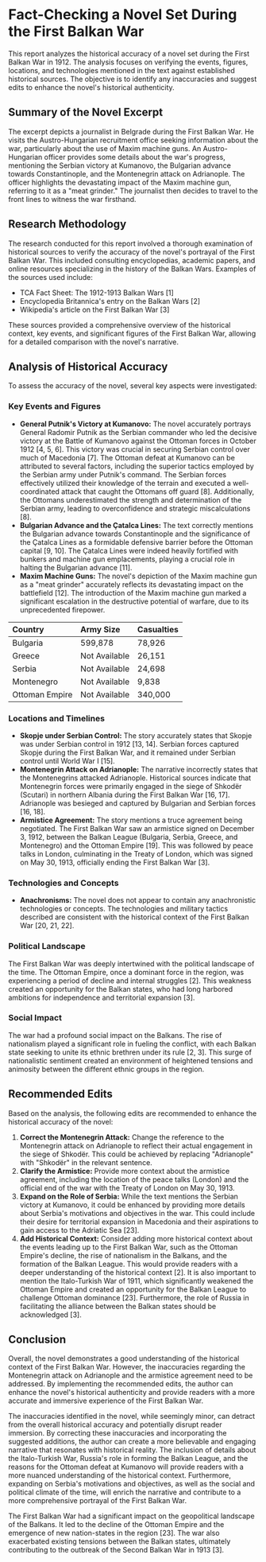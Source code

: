 # Fact-Checking a Novel Set During the First Balkan War

This report analyzes the historical accuracy of a novel set during the First Balkan War in 1912. The analysis focuses on verifying the events, figures, locations, and technologies mentioned in the text against established historical sources. The objective is to identify any inaccuracies and suggest edits to enhance the novel's historical authenticity.

## Summary of the Novel Excerpt

The excerpt depicts a journalist in Belgrade during the First Balkan War. He visits the Austro-Hungarian recruitment office seeking information about the war, particularly about the use of Maxim machine guns. An Austro-Hungarian officer provides some details about the war's progress, mentioning the Serbian victory at Kumanovo, the Bulgarian advance towards Constantinople, and the Montenegrin attack on Adrianople. The officer highlights the devastating impact of the Maxim machine gun, referring to it as a "meat grinder." The journalist then decides to travel to the front lines to witness the war firsthand.

## Research Methodology

The research conducted for this report involved a thorough examination of historical sources to verify the accuracy of the novel's portrayal of the First Balkan War. This included consulting encyclopedias, academic papers, and online resources specializing in the history of the Balkan Wars. Examples of the sources used include:

*   TCA Fact Sheet: The 1912-1913 Balkan Wars [1]
*   Encyclopedia Britannica's entry on the Balkan Wars [2]
*   Wikipedia's article on the First Balkan War [3]

These sources provided a comprehensive overview of the historical context, key events, and significant figures of the First Balkan War, allowing for a detailed comparison with the novel's narrative.

## Analysis of Historical Accuracy

To assess the accuracy of the novel, several key aspects were investigated:

### Key Events and Figures

*   **General Putnik's Victory at Kumanovo:** The novel accurately portrays General Radomir Putnik as the Serbian commander who led the decisive victory at the Battle of Kumanovo against the Ottoman forces in October 1912 [4, 5, 6]. This victory was crucial in securing Serbian control over much of Macedonia [7]. The Ottoman defeat at Kumanovo can be attributed to several factors, including the superior tactics employed by the Serbian army under Putnik's command. The Serbian forces effectively utilized their knowledge of the terrain and executed a well-coordinated attack that caught the Ottomans off guard [8]. Additionally, the Ottomans underestimated the strength and determination of the Serbian army, leading to overconfidence and strategic miscalculations [8].
*   **Bulgarian Advance and the Çatalca Lines:** The text correctly mentions the Bulgarian advance towards Constantinople and the significance of the Çatalca Lines as a formidable defensive barrier before the Ottoman capital [9, 10]. The Çatalca Lines were indeed heavily fortified with bunkers and machine gun emplacements, playing a crucial role in halting the Bulgarian advance [11].
*   **Maxim Machine Guns:** The novel's depiction of the Maxim machine gun as a "meat grinder" accurately reflects its devastating impact on the battlefield [12]. The introduction of the Maxim machine gun marked a significant escalation in the destructive potential of warfare, due to its unprecedented firepower.

| Country | Army Size | Casualties |
| :---------------- | :------- | :-------- |
| Bulgaria | 599,878 | 78,926 |
| Greece | Not Available | 26,151 |
| Serbia | Not Available | 24,698 |
| Montenegro | Not Available | 9,838 |
| Ottoman Empire | Not Available | 340,000 |

### Locations and Timelines

*   **Skopje under Serbian Control:** The story accurately states that Skopje was under Serbian control in 1912 [13, 14]. Serbian forces captured Skopje during the First Balkan War, and it remained under Serbian control until World War I [15].
*   **Montenegrin Attack on Adrianople:** The narrative incorrectly states that the Montenegrins attacked Adrianople. Historical sources indicate that Montenegrin forces were primarily engaged in the siege of Shkodër (Scutari) in northern Albania during the First Balkan War [16, 17]. Adrianople was besieged and captured by Bulgarian and Serbian forces [16, 18].
*   **Armistice Agreement:** The story mentions a truce agreement being negotiated. The First Balkan War saw an armistice signed on December 3, 1912, between the Balkan League (Bulgaria, Serbia, Greece, and Montenegro) and the Ottoman Empire [19]. This was followed by peace talks in London, culminating in the Treaty of London, which was signed on May 30, 1913, officially ending the First Balkan War [3].

### Technologies and Concepts

*   **Anachronisms:** The novel does not appear to contain any anachronistic technologies or concepts. The technologies and military tactics described are consistent with the historical context of the First Balkan War [20, 21, 22].

### Political Landscape

The First Balkan War was deeply intertwined with the political landscape of the time. The Ottoman Empire, once a dominant force in the region, was experiencing a period of decline and internal struggles [2]. This weakness created an opportunity for the Balkan states, who had long harbored ambitions for independence and territorial expansion [3].

### Social Impact

The war had a profound social impact on the Balkans. The rise of nationalism played a significant role in fueling the conflict, with each Balkan state seeking to unite its ethnic brethren under its rule [2, 3]. This surge of nationalistic sentiment created an environment of heightened tensions and animosity between the different ethnic groups in the region.

## Recommended Edits

Based on the analysis, the following edits are recommended to enhance the historical accuracy of the novel:

1.  **Correct the Montenegrin Attack:** Change the reference to the Montenegrin attack on Adrianople to reflect their actual engagement in the siege of Shkodër. This could be achieved by replacing "Adrianople" with "Shkodër" in the relevant sentence.
2.  **Clarify the Armistice:** Provide more context about the armistice agreement, including the location of the peace talks (London) and the official end of the war with the Treaty of London on May 30, 1913.
3.  **Expand on the Role of Serbia:** While the text mentions the Serbian victory at Kumanovo, it could be enhanced by providing more details about Serbia's motivations and objectives in the war. This could include their desire for territorial expansion in Macedonia and their aspirations to gain access to the Adriatic Sea [23].
4.  **Add Historical Context:** Consider adding more historical context about the events leading up to the First Balkan War, such as the Ottoman Empire's decline, the rise of nationalism in the Balkans, and the formation of the Balkan League. This would provide readers with a deeper understanding of the historical context [2]. It is also important to mention the Italo-Turkish War of 1911, which significantly weakened the Ottoman Empire and created an opportunity for the Balkan League to challenge Ottoman dominance [23]. Furthermore, the role of Russia in facilitating the alliance between the Balkan states should be acknowledged [3].

## Conclusion

Overall, the novel demonstrates a good understanding of the historical context of the First Balkan War. However, the inaccuracies regarding the Montenegrin attack on Adrianople and the armistice agreement need to be addressed. By implementing the recommended edits, the author can enhance the novel's historical authenticity and provide readers with a more accurate and immersive experience of the First Balkan War.

The inaccuracies identified in the novel, while seemingly minor, can detract from the overall historical accuracy and potentially disrupt reader immersion. By correcting these inaccuracies and incorporating the suggested additions, the author can create a more believable and engaging narrative that resonates with historical reality. The inclusion of details about the Italo-Turkish War, Russia's role in forming the Balkan League, and the reasons for the Ottoman defeat at Kumanovo will provide readers with a more nuanced understanding of the historical context. Furthermore, expanding on Serbia's motivations and objectives, as well as the social and political climate of the time, will enrich the narrative and contribute to a more comprehensive portrayal of the First Balkan War.

The First Balkan War had a significant impact on the geopolitical landscape of the Balkans. It led to the decline of the Ottoman Empire and the emergence of new nation-states in the region [23]. The war also exacerbated existing tensions between the Balkan states, ultimately contributing to the outbreak of the Second Balkan War in 1913 [3].
